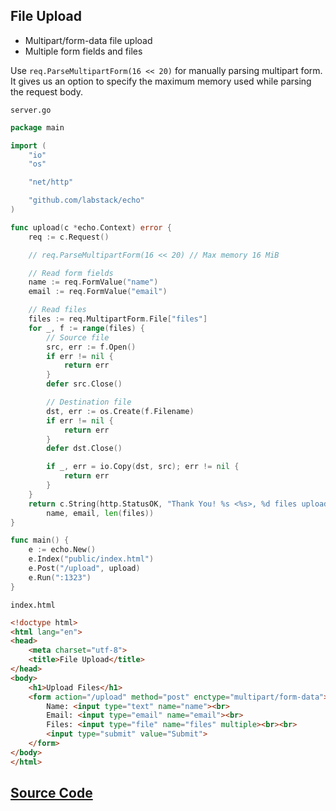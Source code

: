 ## File Upload

- Multipart/form-data file upload
- Multiple form fields and files

Use `req.ParseMultipartForm(16 << 20)` for manually parsing multipart form. It gives
us an option to specify the maximum memory used while parsing the request body. 

`server.go`

```go
package main

import (
	"io"
	"os"

	"net/http"

	"github.com/labstack/echo"
)

func upload(c *echo.Context) error {
	req := c.Request()

	// req.ParseMultipartForm(16 << 20) // Max memory 16 MiB

	// Read form fields
	name := req.FormValue("name")
	email := req.FormValue("email")

	// Read files
	files := req.MultipartForm.File["files"]
	for _, f := range(files) {
		// Source file
		src, err := f.Open()
		if err != nil {
			return err
		}
		defer src.Close()

		// Destination file
		dst, err := os.Create(f.Filename)
		if err != nil {
			return err
		}
		defer dst.Close()

		if _, err = io.Copy(dst, src); err != nil {
			return err
		}
	}
	return c.String(http.StatusOK, "Thank You! %s <%s>, %d files uploaded successfully.",
		name, email, len(files))
}

func main() {
	e := echo.New()
	e.Index("public/index.html")
	e.Post("/upload", upload)
	e.Run(":1323")
}

```

`index.html`

```html
<!doctype html>
<html lang="en">
<head>
    <meta charset="utf-8">
    <title>File Upload</title>
</head>
<body>
    <h1>Upload Files</h1>
    <form action="/upload" method="post" enctype="multipart/form-data">
        Name: <input type="text" name="name"><br>
        Email: <input type="email" name="email"><br>
        Files: <input type="file" name="files" multiple><br><br>
        <input type="submit" value="Submit">
    </form>
</body>
</html>

```

## [Source Code](https://github.com/labstack/echo/blob/master/recipes/file-upload)
